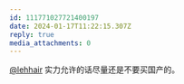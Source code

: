 ```yaml
---
id: 111771027721400197
date: 2024-01-17T11:22:15.307Z
reply: true
media_attachments: 0
---
```


[@lehhair](https://misskey.lehhair.net/@lehhair) 实力允许的话尽量还是不要买国产的。

